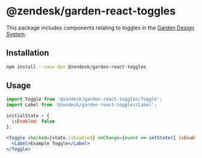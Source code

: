# @zendesk/garden-react-toggles

This package includes components relating to toggles in the
[Garden Design System](http://zendeskgarden.github.io/).

## Installation

```sh
npm install --save-dev @zendesk/garden-react-toggles
```

## Usage

```jsx static
import Toggle from '@zendesk/garden-react-toggles/Toggle';
import Label from '@zendesk/garden-react-toggles/Label';

initialState = {
  isEnabled: false
};

<Toggle checked={state.isEnabled} onChange={event => setState({ isEnabled: event.target.checked })}>
  <Label>Example Toggle</Label>
</Toggle>
```
